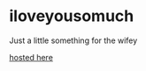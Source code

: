 # iloveyousomuch

Just a little something for the wifey

[hosted here](http://iloveyousomuch.s3-website-us-east-1.amazonaws.com/)